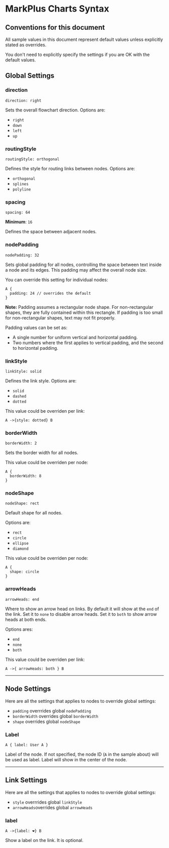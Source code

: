 # MarkPlus Charts Syntax

## Conventions for this document

All sample values in this document represent default values unless explicitly stated as overrides.

You don't need to explicitly specify the settings if you are OK with the default values.

## Global Settings

### direction

```
direction: right
```

Sets the overall flowchart direction.
Options are:

- `right`
- `down`
- `left`
- `up`

### routingStyle

```
routingStyle: orthogonal
```

Defines the style for routing links between nodes.
Options are:

- `orthogonal`
- `splines`
- `polyline`

### spacing

```
spacing: 64
```

**Minimum**: `16`

Defines the space between adjacent nodes.

### nodePadding

```
nodePadding: 32
```

Sets global padding for all nodes, controlling the space between text inside a node and its edges. This padding may affect the overall node size.

You can override this setting for individual nodes:

```
A {
  padding: 24 // overrides the default
}
```

**Note:** Padding assumes a rectangular node shape. For non-rectangular shapes, they are fully contained within this rectangle. If padding is too small for non-rectangular shapes, text may not fit properly.

Padding values can be set as:

- A single number for uniform vertical and horizontal padding.
- Two numbers where the first applies to vertical padding, and the second to horizontal padding.

### linkStyle

```
linkStyle: solid
```

Defines the link style.
Options are:

- `solid`
- `dashed`
- `dotted`

This value could be overriden per link:

```
A ->{style: dotted} B
```

### borderWidth

```
borderWidth: 2
```

Sets the border width for all nodes.

This value could be overriden per node:

```
A {
  borderWidth: 8
}
```

### nodeShape

```
nodeShape: rect
```

Default shape for all nodes.

Options are:

- `rect`
- `circle`
- `ellipse`
- `diamond`

This value could be overriden per node:

```
A {
  shape: circle
}
```

### arrowHeads

```
arrowHeads: end
```

Where to show an arrow head on links. By default it will show at the `end` of the link.
Set it to `none` to disable arrow heads. Set it to `both` to show arrow heads at both ends.

Options ares:

- `end`
- `none`
- `both`

This value could be overriden per link:

```
A ->{ arrowHeads: both } B
```

---

## Node Settings

Here are all the settings that applies to nodes to override global settings:

- `padding` overrrides global `nodePadding`
- `borderWidth` overrides global `borderWidth`
- `shape` overrides global `nodeShape`

### Label

```
A { label: User A }
```

Label of the node. If not specified, the node ID (`A` in the sample about) will be used as label.
Label will show in the center of the node.

---

## Link Settings

Here are all the settings that applies to nodes to override global settings:

- `style` overrrides global `linkStyle`
- `arrowHeads`overrides global `arrowHeads`

### label

```
A ->{label: ❤️} B
```

Show a label on the link.
It is optional.

